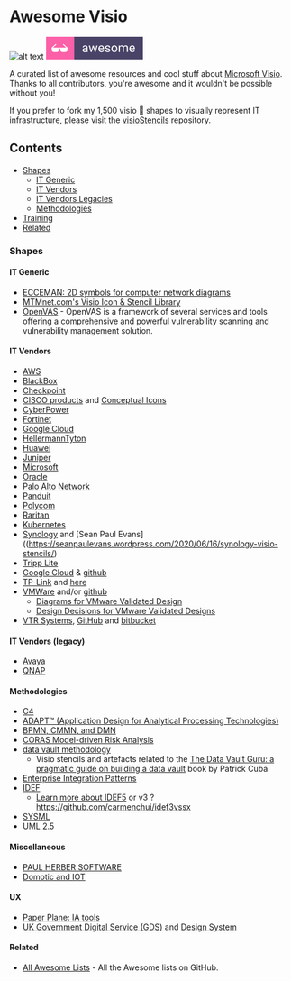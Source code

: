 # Awesome Visio

![alt text](https://github.com/bhdicaire/awesome-visio/raw/main/logo.png "Logo")
![alt text](https://github.com/bhdicaire/awesome-visio/raw/main/media/badge-flat2.svg "Awesome")

A curated list of awesome resources and cool stuff about [Microsoft Visio](https://www.microsoft.com/en-ca/microsoft-365/visio). Thanks to all contributors, you're awesome and it wouldn't be possible without you!

If you prefer to fork my 1,500 visio 🎨 shapes to visually represent IT infrastructure, please visit the [visioStencils](https://github.com/bhdicaire/visioStencils) repository.

## Contents

- [Shapes](#shapes)
  - [IT Generic](#itgeneric)
  - [IT Vendors](#itvendors)
  - [IT Vendors Legacies](#itvendorslegacies)
  - [Methodologies](#methodologies)
- [Training](#training)
- [Related](#related)

### Shapes

#### IT Generic

- [ECCEMAN: 2D symbols for computer network diagrams](https://github.com/ecceman/affinity)
- [MTMnet.com's Visio Icon & Stencil Library](https://mtmnet.com/visio_icons.htm)
- [OpenVAS](http://www.openvas.org/) - OpenVAS is a framework of several services and tools offering a comprehensive and powerful vulnerability scanning and vulnerability management solution.

#### IT Vendors

- [AWS](https://aws.amazon.com/architecture/icons/)
- [BlackBox](https://www.black-box.de/en-de/page/20730/Resources/Technical-Resources/visio-stencils)
- [Checkpoint](https://supportcenter.checkpoint.com/supportcenter/portal?eventSubmit_doGoviewsolutiondetails=&solutionid=sk101866)
- [CISCO products](https://www.cisco.com/c/en/us/products/visio-stencil-listing.html) and [Conceptual Icons](https://www.cisco.com/c/en/us/about/brand-center/network-topology-icons.html)
- [CyberPower](https://www.cyberpowersystems.com/resource_type/visio-stencil/)
- [Fortinet](https://www.fortinet.com/resources/icon-library)
- [Google Cloud](https://cloud.google.com/icons)
- [HellermannTyton](https://www.htdata.co.uk/downloads/visio-stencils)
- [Huawei](https://support.huawei.com/enterprise/en/info-finder/)
- [Juniper](https://www.juniper.net/us/en/products-services/icons-stencils/)
- [Microsoft](https://docs.microsoft.com/en-ca/azure/architecture/icons/)
- [Oracle](https://docs.oracle.com/en-us/iaas/Content/General/Reference/graphicsfordiagrams.htm)
- [Palo Alto Network](https://knowledgebase.paloaltonetworks.com/KCSArticleDetail?id=kA10g000000CmAJCA0)
- [Panduit](https://www.panduit.com/en/support/tools1/visio.html)
- [Polycom](https://www.poly.com/ca/en/resources/visio-templates)
- [Raritan](https://www.raritan.com/resources/visio-stencils/P20)
- [Kubernetes](https://github.com/kubernetes/community/tree/master/icons)
- [Synology](https://www.synology.com/en-global/support/download/DS120j#docs) and [Sean Paul Evans]((https://seanpaulevans.wordpress.com/2020/06/16/synology-visio-stencils/)
- [Tripp Lite](https://www.tripplite.com/support/visio-stencils)
- [Google Cloud](https://cloud.google.com/icons/) & [github](https://github.com/bcerniglia/omnigraffle-stencils/tree/main/GoogleCloud)
- [TP-Link](https://www.tp-link.com/ca/support/faq/1520/) and [here](https://www.tp-link.com/local/support/download/)
- [VMWare](https://vmware.com/go/stencils) and/or [github](https://github.com/rainpole/vmware-stencils)
  - [Diagrams for VMware Validated Design](https://github.com/rainpole/vvd-diagrams)
  - [Design Decisions for VMware Validated Designs](https://github.com/rainpole/vvd-design-decisions)
- [VTR Systems](https://www.vrt.com.au/downloads/vrt-network-equipment), [GitHub](https://github.com/pafnow/vrt-stencil-for-visio) and [bitbucket](https://bitbucket.org/vrtsystems/odf-extension-vrt-network-equipment/src/master/)

#### IT Vendors (legacy)

- [Avaya](https://support.avaya.com/helpcenter/getGenericDetails?detailId=C20097681410857094)
- [QNAP](https://marketing.qnap.com/resource/qnap-visio-stencils/)

#### Methodologies

- [C4](https://github.com/pihalve/c4model-visio-stencil)
- [ADAPT™ (Application Design for Analytical Processing Technologies)](http://www.symcorp.com/tech_expertise_design.html)
- [BPMN, CMMN, and DMN](https://www.trisotech.com/trisotech-free-visio-templates-bpmn-cmmn-dmn/)
- [CORAS Model-driven Risk Analysis](http://coras.sourceforge.net)
- [data vault methodology](https://github.com/PatrickCuba/thedatamustflow)
  - Visio stencils and artefacts related to the [The Data Vault Guru: a pragmatic guide on building a data vault](https://www.amazon.com/dp/B08KSSKFMZ) book by Patrick Cuba
- [Enterprise Integration Patterns](https://www.enterpriseintegrationpatterns.com/downloads.html)
- [IDEF](https://github.com/RobStand/IDEF5)
  -  [Learn more about IDEF5](http://www.idef.com/idef5-ontology-description-capture-method/) or v3 ? https://github.com/carmenchui/idef3vssx
- [SYSML](http://www.softwarestencils.com/sysml/index.html)
- [UML 2.5](http://www.softwarestencils.com/uml/index.html)


#### Miscellaneous

- [PAUL HERBER SOFTWARE](https://www.paulherber.co.uk/free-visio-shapes/)
 - [Domotic and IOT](https://github.com/rrobinet/Visio-Stencils)

#### UX

- [Paper Plane: IA tools](http://www.paperplane.net/omnigraffle/)
- [UK Government Digital Service (GDS)](https://github.com/Cloud-Awesome/gds-wireframe-stencils) and [Design System](https://design-system.service.gov.uk/)

#### Related

- [All Awesome Lists](https://github.com/topics/awesome) - All the Awesome lists on GitHub.
